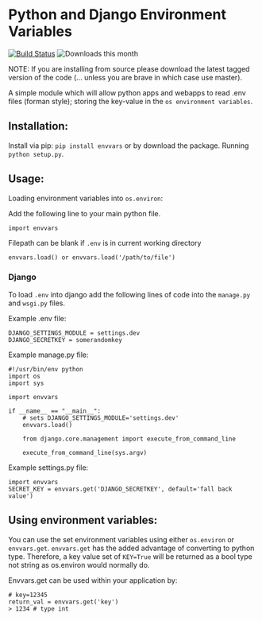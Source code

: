 Python and Django Environment Variables
============
[![Build Status](https://travis-ci.org/mattseymour/python-envvars.svg?branch=travis-ci-build)](https://travis-ci.org/mattseymour/python-envvars)
![Downloads this month](https://pypip.in/d/envvars/badge.png)

NOTE: If you are installing from source please download the latest tagged version of the code (... unless you are brave in which case use master).

A simple module which will allow python apps and webapps to read .env files (forman style); storing the key-value in the `os environment variables`.

## Installation:

Install via pip: `pip install envvars` or by download the package. Running `python setup.py`.


## Usage:

Loading environment variables into `os.environ`:

Add the following line to your main python file.

    import envvars

Filepath can be blank if `.env` is in current working directory

    envvars.load() or envvars.load('/path/to/file')

### Django

To load `.env` into django add the following lines of code into the `manage.py` and `wsgi.py` files.

Example .env file:

    DJANGO_SETTINGS_MODULE = settings.dev
    DJANGO_SECRETKEY = somerandomkey

Example manage.py file:

    #!/usr/bin/env python
    import os
    import sys

    import envvars

    if __name__ == "__main__":
        # sets DJANGO_SETTINGS_MODULE='settings.dev'
        envvars.load()

        from django.core.management import execute_from_command_line

        execute_from_command_line(sys.argv)


Example settings.py file:

    import envvars
    SECRET_KEY = envvars.get('DJANGO_SECRETKEY', default='fall back value')



## Using environment variables:

You can use the set environment variables using either `os.environ` or `envvars.get`. `envvars.get` has the added advantage of converting to python type. Therefore, a key value set of `KEY=True` will be returned as a bool type not string as os.environ would normally do.

Envvars.get can be used within your application by:

    # key=12345
    return_val = envvars.get('key')
    > 1234 # type int
